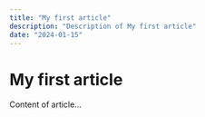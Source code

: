 ```yaml
---
title: "My first article"
description: "Description of My first article"
date: "2024-01-15"
---
```


# My first article

Content of article...
